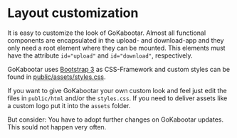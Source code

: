 # Layout customization

It is easy to customize the look of GoKabootar. Almost all functional components are encapsulated
in the upload- and download-app and they only need a root element where they can be mounted.
This elements must have the attribute `id="upload"` and `id="download"`, respectively.

GoKabootar uses [Bootstrap 3](http://getbootstrap.com/) as CSS-Framework and custom styles can
be found in [public/assets/styles.css](https://github.com/psi-4ward/GoKabootar/blob/master/public/assets/styles.css).

If you want to give GoKabootar your own custom look and feel just edit the files in `public/html` and/or
the `styles.css`. If you need to deliver assets like a custom logo put it into the `assets` folder.

But consider: You have to adopt further changes on GoKabootar updates. This sould not happen very often.

